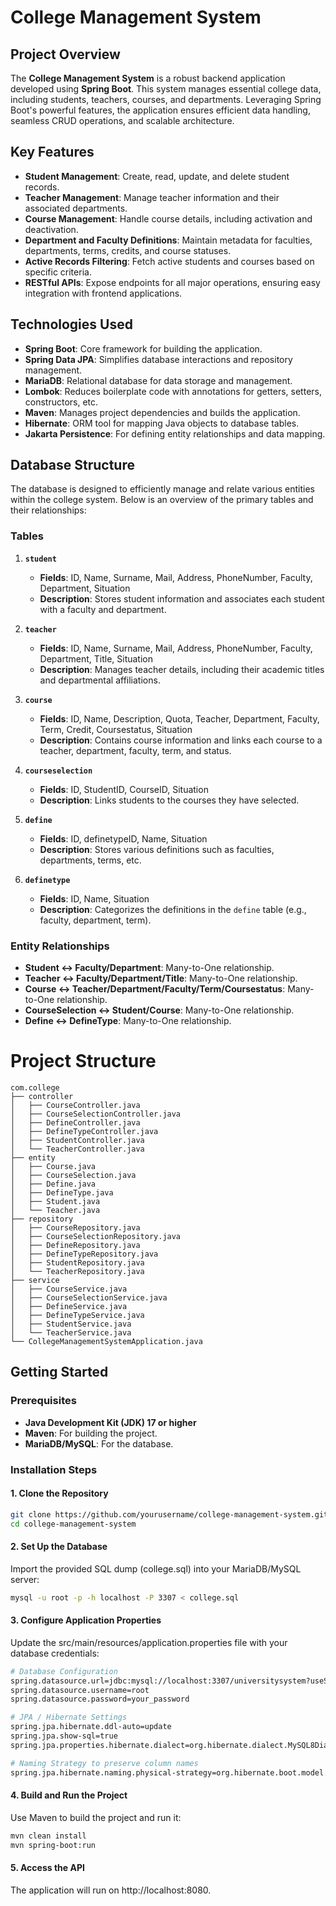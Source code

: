 # College Management System

## Project Overview

The **College Management System** is a robust backend application developed using **Spring Boot**. This system manages essential college data, including students, teachers, courses, and departments. Leveraging Spring Boot's powerful features, the application ensures efficient data handling, seamless CRUD operations, and scalable architecture.

## Key Features

- **Student Management**: Create, read, update, and delete student records.
- **Teacher Management**: Manage teacher information and their associated departments.
- **Course Management**: Handle course details, including activation and deactivation.
- **Department and Faculty Definitions**: Maintain metadata for faculties, departments, terms, credits, and course statuses.
- **Active Records Filtering**: Fetch active students and courses based on specific criteria.
- **RESTful APIs**: Expose endpoints for all major operations, ensuring easy integration with frontend applications.

## Technologies Used

- **Spring Boot**: Core framework for building the application.
- **Spring Data JPA**: Simplifies database interactions and repository management.
- **MariaDB**: Relational database for data storage and management.
- **Lombok**: Reduces boilerplate code with annotations for getters, setters, constructors, etc.
- **Maven**: Manages project dependencies and builds the application.
- **Hibernate**: ORM tool for mapping Java objects to database tables.
- **Jakarta Persistence**: For defining entity relationships and data mapping.

## Database Structure

The database is designed to efficiently manage and relate various entities within the college system. Below is an overview of the primary tables and their relationships:

### Tables

1. **`student`**
   - **Fields**: ID, Name, Surname, Mail, Address, PhoneNumber, Faculty, Department, Situation
   - **Description**: Stores student information and associates each student with a faculty and department.

2. **`teacher`**
   - **Fields**: ID, Name, Surname, Mail, Address, PhoneNumber, Faculty, Department, Title, Situation
   - **Description**: Manages teacher details, including their academic titles and departmental affiliations.

3. **`course`**
   - **Fields**: ID, Name, Description, Quota, Teacher, Department, Faculty, Term, Credit, Coursestatus, Situation
   - **Description**: Contains course information and links each course to a teacher, department, faculty, term, and status.

4. **`courseselection`**
   - **Fields**: ID, StudentID, CourseID, Situation
   - **Description**: Links students to the courses they have selected.

5. **`define`**
   - **Fields**: ID, definetypeID, Name, Situation
   - **Description**: Stores various definitions such as faculties, departments, terms, etc.

6. **`definetype`**
   - **Fields**: ID, Name, Situation
   - **Description**: Categorizes the definitions in the `define` table (e.g., faculty, department, term).

### Entity Relationships

- **Student ↔ Faculty/Department**: Many-to-One relationship.
- **Teacher ↔ Faculty/Department/Title**: Many-to-One relationship.
- **Course ↔ Teacher/Department/Faculty/Term/Coursestatus**: Many-to-One relationship.
- **CourseSelection ↔ Student/Course**: Many-to-One relationship.
- **Define ↔ DefineType**: Many-to-One relationship.

# Project Structure

```plaintext
com.college
├── controller
│   ├── CourseController.java
│   ├── CourseSelectionController.java
│   ├── DefineController.java
│   ├── DefineTypeController.java
│   ├── StudentController.java
│   └── TeacherController.java
├── entity
│   ├── Course.java
│   ├── CourseSelection.java
│   ├── Define.java
│   ├── DefineType.java
│   ├── Student.java
│   └── Teacher.java
├── repository
│   ├── CourseRepository.java
│   ├── CourseSelectionRepository.java
│   ├── DefineRepository.java
│   ├── DefineTypeRepository.java
│   ├── StudentRepository.java
│   └── TeacherRepository.java
├── service
│   ├── CourseService.java
│   ├── CourseSelectionService.java
│   ├── DefineService.java
│   ├── DefineTypeService.java
│   ├── StudentService.java
│   └── TeacherService.java
└── CollegeManagementSystemApplication.java
```

## Getting Started

### Prerequisites

- **Java Development Kit (JDK) 17 or higher**
- **Maven**: For building the project.
- **MariaDB/MySQL**: For the database.

### Installation Steps

#### 1. Clone the Repository

```bash
git clone https://github.com/yourusername/college-management-system.git
cd college-management-system
```

#### 2. Set Up the Database
Import the provided SQL dump (college.sql) into your MariaDB/MySQL server:
```bash
mysql -u root -p -h localhost -P 3307 < college.sql
```
#### 3. Configure Application Properties
Update the src/main/resources/application.properties file with your database credentials:
```bash
# Database Configuration
spring.datasource.url=jdbc:mysql://localhost:3307/universitysystem?useSSL=false&serverTimezone=UTC
spring.datasource.username=root
spring.datasource.password=your_password

# JPA / Hibernate Settings
spring.jpa.hibernate.ddl-auto=update
spring.jpa.show-sql=true
spring.jpa.properties.hibernate.dialect=org.hibernate.dialect.MySQL8Dialect

# Naming Strategy to preserve column names
spring.jpa.hibernate.naming.physical-strategy=org.hibernate.boot.model.naming.PhysicalNamingStrategyStandardImpl
```


#### 4. Build and Run the Project
Use Maven to build the project and run it:
```bash
mvn clean install
mvn spring-boot:run
```
#### 5. Access the API
The application will run on http://localhost:8080.




